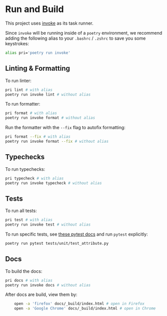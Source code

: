 # Run and Build

This project uses [invoke](http://www.pyinvoke.org/) as its task runner.

Since `invoke` will be running inside of a `poetry` environment, we recommend adding the following alias to your `.bashrc` / `.zshrc` to save you some keystrokes:

```sh
alias pri='poetry run invoke'
```

## Linting & Formatting

To run linter:

```sh
pri lint # with alias
poetry run invoke lint # without alias
```

To run formatter:

```sh
pri format # with alias
poetry run invoke format # without alias
```

Run the formatter with the `--fix` flag to autofix formatting:

```sh
pri format --fix # with alias
poetry run invoke format --fix # without alias
```

## Typechecks

To run typechecks:

```sh
pri typecheck # with alias
poetry run invoke typecheck # without alias
```

## Tests

To run all tests:

```sh  
pri test # with alias
poetry run invoke test # without alias
```

To run specific tests, see [these pytest docs](https://docs.pytest.org/en/latest/usage.html#specifying-tests-selecting-tests) and run `pytest` explicitly:

```sh
poetry run pytest tests/unit/test_attribute.py
```


## Docs

To build the docs:

```sh
pri docs # with alias
poetry run invoke docs # without alias
```

After docs are build, view them by:

```sh
    open -a 'firefox' docs/_build/index.html # open in Firefox
    open -a 'Google Chrome' docs/_build/index.html # open in Chrome
```
